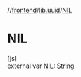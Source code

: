 //[frontend](../../index.md)/[lib.uuid](index.md)/[NIL](-n-i-l.md)

# NIL

[js]\
external var [NIL](-n-i-l.md): [String](https://kotlinlang.org/api/latest/jvm/stdlib/kotlin/-string/index.html)
